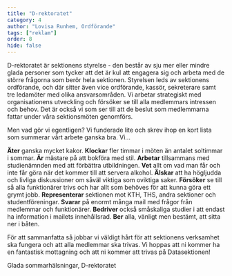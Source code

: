 ```yaml
---
title: "D-rektoratet"
category: 4
author: "Lovisa Runhem, Ordförande"
tags: ["reklam"]
order: 8
hide: false
---
```


D-rektoratet är sektionens styrelse - den består av sju mer eller mindre glada personer som tycker att det är kul att engagera sig och arbeta med de större frågorna som berör hela sektionen. Styrelsen leds av sektionens ordförande, och där sitter även vice ordförande, kassör, sekreterare samt tre ledamöter med olika ansvarsområden. Vi arbetar strategiskt med organisationens utveckling och försöker se till alla medlemmars intressen och behov. Det är också vi som ser till att de beslut som medlemmarna fattar under våra sektionsmöten genomförs.

Men vad gör vi egentligen? Vi funderade lite och skrev ihop en kort lista som summerar vårt arbete ganska bra. Vi…

**Äter** ganska mycket kakor.
**Klockar** fler timmar i möten än antalet soltimmar i sommar.
**Är** mästare på att bokföra med stil.
**Arbetar** tillsammans med studienämnden med att förbättra utbildningen.
**Vet** allt om vad man får och inte får göra när det kommer till att servera alkohol.
**Älskar** att ha högljudda och livliga diskussioner om såväl viktiga som oviktiga saker.
**Försöker** se till så alla funktionärer trivs och har allt som behöves för att kunna göra ett grymt jobb.
**Representerar** sektionen mot KTH, THS, andra sektioner och studentföreningar.
**Svarar** på enormt många mail med frågor från medlemmar och funktionärer.
**Bedriver** också småskaliga studier i att endast ha information i mailets innehållsrad.
**Ber** alla, vänligt men bestämt, att sitta ner i båten.

För att sammanfatta så jobbar vi väldigt hårt för att sektionens verksamhet ska fungera och att alla medlemmar ska trivas. Vi hoppas att ni kommer ha en fantastisk mottagning och att ni kommer att trivas på Datasektionen!

Glada sommarhälsningar,
D-rektoratet
